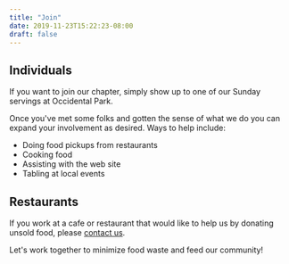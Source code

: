 ```yaml
---
title: "Join"
date: 2019-11-23T15:22:23-08:00
draft: false
---
```


## Individuals

If you want to join our chapter, simply show up to one of our
Sunday servings at Occidental Park.

Once you've met some folks and gotten the sense of what we do
you can expand your involvement as desired. Ways to help include:

* Doing food pickups from restaurants
* Cooking food
* Assisting with the web site
* Tabling at local events

## Restaurants

If you work at a cafe or restaurant that would like to help us
by donating unsold food, please [contact us](/contact/).

Let's work together to minimize food waste and feed our
community!


